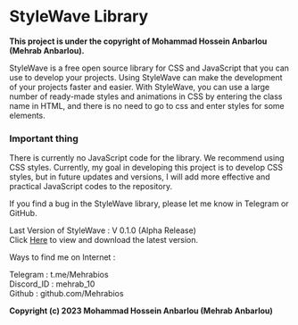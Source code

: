 # StyleWave Library 

**This project is under the copyright of Mohammad Hossein Anbarlou (Mehrab Anbarlou).**

StyleWave is a free open source library for CSS and JavaScript that you can use to develop your projects. Using StyleWave can make the development of your projects faster and easier. With StyleWave, you can use a large number of ready-made styles and animations in CSS by entering the class name in HTML, and there is no need to go to css and enter styles for some elements.

### Important thing
There is currently no JavaScript code for the library. We recommend using CSS styles.
Currently, my goal in developing this project is to develop CSS styles, but in future updates and versions, I will add more effective and practical JavaScript codes to the repository.

If you find a bug in the StyleWave library, please let me know in Telegram or GitHub.

Last Version of StyleWave : V 0.1.0 (Alpha Release)<br>
Click <a href="https://github.com/Mehrabios/StyleWave/releases/tag/v0.1.0">Here</a> to view and download the latest version.

Ways to find me on Internet :

Telegram : t.me/Mehrabios<br>
Discord_ID : mehrab_10<br>
Github : github.com/Mehrabios

**Copyright
(c) 2023 Mohammad Hossein Anbarlou (Mehrab Anbarlou)**
